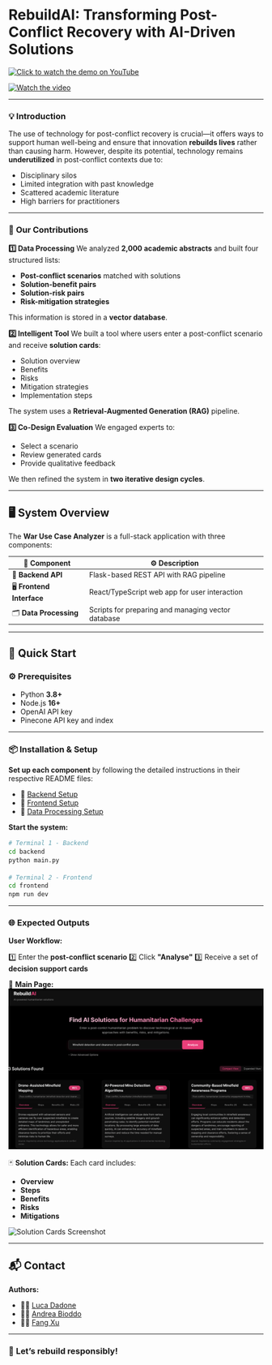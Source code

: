 # RebuildAI: Transforming Post-Conflict Recovery with AI-Driven Solutions

[![Click to watch the demo on YouTube](https://img.youtube.com/vi/bfkX8oyPAlY/0.jpg)](https://youtu.be/bfkX8oyPAlY)

[![Watch the video](https://img.shields.io/badge/%20Watch%20on%20YouTube-red?logo=youtube&style=for-the-badge)](https://youtu.be/bfkX8oyPAlY)

---

### 💡 **Introduction**

The use of technology for post-conflict recovery is crucial—it offers ways to support human well-being and ensure that innovation **rebuilds lives** rather than causing harm.
However, despite its potential, technology remains **underutilized** in post-conflict contexts due to:

* Disciplinary silos
* Limited integration with past knowledge
* Scattered academic literature
* High barriers for practitioners

---

### 🎯 **Our Contributions**

**1️⃣ Data Processing**
We analyzed **2,000 academic abstracts** and built four structured lists:

* **Post-conflict scenarios** matched with solutions
* **Solution-benefit pairs**
* **Solution-risk pairs**
* **Risk-mitigation strategies**

This information is stored in a **vector database**.

**2️⃣ Intelligent Tool**
We built a tool where users enter a post-conflict scenario and receive **solution cards**:

* Solution overview
* Benefits
* Risks
* Mitigation strategies
* Implementation steps

The system uses a **Retrieval-Augmented Generation (RAG)** pipeline.

**3️⃣ Co-Design Evaluation**
We engaged experts to:

* Select a scenario
* Review generated cards
* Provide qualitative feedback

We then refined the system in **two iterative design cycles**.

---

## 🖥️ System Overview

The **War Use Case Analyzer** is a full-stack application with three components:

| 🧩 **Component**           | ⚙️ **Description**                                 |
| -------------------------- | -------------------------------------------------- |
| 🔧 **Backend API**         | Flask-based REST API with RAG pipeline             |
| 🖥️ **Frontend Interface** | React/TypeScript web app for user interaction      |
| 🗂️ **Data Processing**    | Scripts for preparing and managing vector database |

---

## 🚀 Quick Start

### ⚙️ **Prerequisites**

* Python **3.8+**
* Node.js **16+**
* OpenAI API key
* Pinecone API key and index

---

### 📦 **Installation & Setup**

**Set up each component** by following the detailed instructions in their respective README files:

* 📁 [Backend Setup](./backend/README.md)
* 📁 [Frontend Setup](./frontend/README.md)
* 📁 [Data Processing Setup](./datapreprocessing/README.md)

**Start the system:**

```bash
# Terminal 1 - Backend
cd backend
python main.py

# Terminal 2 - Frontend
cd frontend
npm run dev
```

---

### 🌐 **Expected Outputs**

**User Workflow:**

1️⃣ Enter the **post-conflict scenario**
2️⃣ Click **"Analyse"**
3️⃣ Receive a set of **decision support cards**

📸 **Main Page:** <img src="./static/platform.png" alt="Main Page Screenshot" width="800">

🃏 **Solution Cards:**
Each card includes:

* **Overview**
* **Steps**
* **Benefits**
* **Risks**
* **Mitigations**

<img src="./static/cards.png" alt="Solution Cards Screenshot" width="600">

---

## 📬 Contact

**Authors:**

* 🧑‍💻 [Luca Dadone](https://github.com/dadoluca)
* 🧑‍💻 [Andrea Bioddo](https://github.com/andreabioddo)
* 🧑‍💻 [Fang Xu](https://github.com/Fang-M-Xu)

---

### 🌟 **Let’s rebuild responsibly!**




